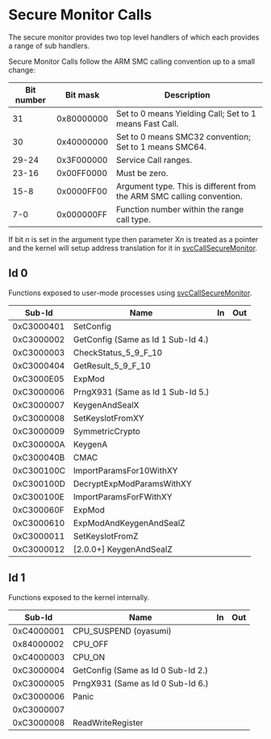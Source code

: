 # Secure Monitor Calls

The secure monitor provides two top level handlers of which each
provides a range of sub handlers.

Secure Monitor Calls follow the ARM SMC calling convention up to a small
change:

| Bit number | Bit mask   | Description                                                           |
| ---------- | ---------- | --------------------------------------------------------------------- |
| 31         | 0x80000000 | Set to 0 means Yielding Call; Set to 1 means Fast Call.               |
| 30         | 0x40000000 | Set to 0 means SMC32 convention; Set to 1 means SMC64.                |
| 29-24      | 0x3F000000 | Service Call ranges.                                                  |
| 23-16      | 0x00FF0000 | Must be zero.                                                         |
| 15-8       | 0x0000FF00 | Argument type. This is different from the ARM SMC calling convention. |
| 7-0        | 0x000000FF | Function number within the range call type.                           |

If bit *n* is set in the argument type then parameter X*n* is treated as
a pointer and the kernel will setup address translation for it in
[svcCallSecureMonitor](SVC#svcCallSecureMonitor.md##svcCallSecureMonitor "wikilink").

## Id 0

Functions exposed to user-mode processes using
[svcCallSecureMonitor](SVC.md "wikilink").

| Sub-Id     | Name                               | In | Out |
| ---------- | ---------------------------------- | -- | --- |
| 0xC3000401 | SetConfig                          |    |     |
| 0xC3000002 | GetConfig (Same as Id 1 Sub-Id 4.) |    |     |
| 0xC3000003 | CheckStatus\_5\_9\_F\_10           |    |     |
| 0xC3000404 | GetResult\_5\_9\_F\_10             |    |     |
| 0xC3000E05 | ExpMod                             |    |     |
| 0xC3000006 | PrngX931 (Same as Id 1 Sub-Id 5.)  |    |     |
| 0xC3000007 | KeygenAndSealX                     |    |     |
| 0xC3000008 | SetKeyslotFromXY                   |    |     |
| 0xC3000009 | SymmetricCrypto                    |    |     |
| 0xC300000A | KeygenA                            |    |     |
| 0xC300040B | CMAC                               |    |     |
| 0xC300100C | ImportParamsFor10WithXY            |    |     |
| 0xC300100D | DecryptExpModParamsWithXY          |    |     |
| 0xC300100E | ImportParamsForFWithXY             |    |     |
| 0xC300060F | ExpMod                             |    |     |
| 0xC3000610 | ExpModAndKeygenAndSealZ            |    |     |
| 0xC3000011 | SetKeyslotFromZ                    |    |     |
| 0xC3000012 | \[2.0.0+\] KeygenAndSealZ          |    |     |

## Id 1

Functions exposed to the kernel internally.

| Sub-Id     | Name                               | In | Out |
| ---------- | ---------------------------------- | -- | --- |
| 0xC4000001 | CPU\_SUSPEND (oyasumi)             |    |     |
| 0x84000002 | CPU\_OFF                           |    |     |
| 0xC4000003 | CPU\_ON                            |    |     |
| 0xC3000004 | GetConfig (Same as Id 0 Sub-Id 2.) |    |     |
| 0xC3000005 | PrngX931 (Same as Id 0 Sub-Id 6.)  |    |     |
| 0xC3000006 | Panic                              |    |     |
| 0xC3000007 |                                    |    |     |
| 0xC3000008 | ReadWriteRegister                  |    |     |
